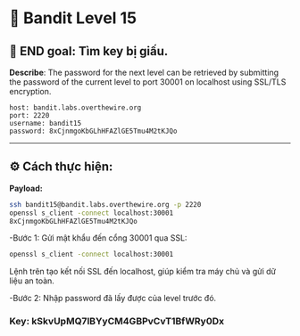 # 🎯 Bandit Level 15

## 📌 END goal: Tìm key bị giấu.
**Describe**: The password for the next level can be retrieved by submitting the password of the current level to port 30001 on localhost using SSL/TLS encryption.

```
host: bandit.labs.overthewire.org
port: 2220
username: bandit15
password: 8xCjnmgoKbGLhHFAZlGE5Tmu4M2tKJQo

```
---

## ⚙️ Cách thực hiện:
**Payload:**
```bash
ssh bandit15@bandit.labs.overthewire.org -p 2220
openssl s_client -connect localhost:30001
8xCjnmgoKbGLhHFAZlGE5Tmu4M2tKJQo
```
-Bước 1: Gửi mật khẩu đến cổng 30001 qua SSL:
```bash
openssl s_client -connect localhost:30001
```   
Lệnh trên tạo kết nối SSL đến localhost, giúp kiểm tra máy chủ và gửi dữ liệu an toàn.

-Bước 2: Nhập password đã lấy được của level trước đó.

### Key: kSkvUpMQ7lBYyCM4GBPvCvT1BfWRy0Dx